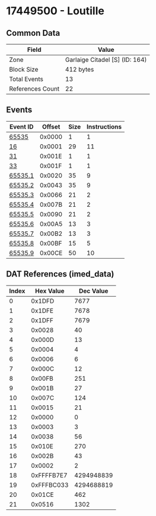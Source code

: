 # 17449500 - Loutille

## Common Data

| Field            | Value                          |
|------------------|--------------------------------|
| Zone             | Garlaige Citadel [S] (ID: 164) |
| Block Size       | 412 bytes                      |
| Total Events     | 13                             |
| References Count | 22                             |

## Events

| Event ID                | Offset   |   Size |   Instructions |
|-------------------------|----------|--------|----------------|
| [65535](./65535.md)     | 0x0000   |      1 |              1 |
| [16](./16.md)           | 0x0001   |     29 |             11 |
| [31](./31.md)           | 0x001E   |      1 |              1 |
| [33](./33.md)           | 0x001F   |      1 |              1 |
| [65535.1](./65535.1.md) | 0x0020   |     35 |              9 |
| [65535.2](./65535.2.md) | 0x0043   |     35 |              9 |
| [65535.3](./65535.3.md) | 0x0066   |     21 |              2 |
| [65535.4](./65535.4.md) | 0x007B   |     21 |              2 |
| [65535.5](./65535.5.md) | 0x0090   |     21 |              2 |
| [65535.6](./65535.6.md) | 0x00A5   |     13 |              3 |
| [65535.7](./65535.7.md) | 0x00B2   |     13 |              3 |
| [65535.8](./65535.8.md) | 0x00BF   |     15 |              5 |
| [65535.9](./65535.9.md) | 0x00CE   |     50 |             10 |

## DAT References (imed_data)

|   Index | Hex Value   |   Dec Value |
|---------|-------------|-------------|
|       0 | 0x1DFD      |        7677 |
|       1 | 0x1DFE      |        7678 |
|       2 | 0x1DFF      |        7679 |
|       3 | 0x0028      |          40 |
|       4 | 0x000D      |          13 |
|       5 | 0x0004      |           4 |
|       6 | 0x0006      |           6 |
|       7 | 0x000C      |          12 |
|       8 | 0x00FB      |         251 |
|       9 | 0x001B      |          27 |
|      10 | 0x007C      |         124 |
|      11 | 0x0015      |          21 |
|      12 | 0x0000      |           0 |
|      13 | 0x0003      |           3 |
|      14 | 0x0038      |          56 |
|      15 | 0x010E      |         270 |
|      16 | 0x002B      |          43 |
|      17 | 0x0002      |           2 |
|      18 | 0xFFFFB7E7  |  4294948839 |
|      19 | 0xFFFBC033  |  4294688819 |
|      20 | 0x01CE      |         462 |
|      21 | 0x0516      |        1302 |
